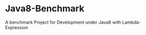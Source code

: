 Java8-Benchmark
===============

A benchmark Project for Development under Java8 with Lambda-Expression
